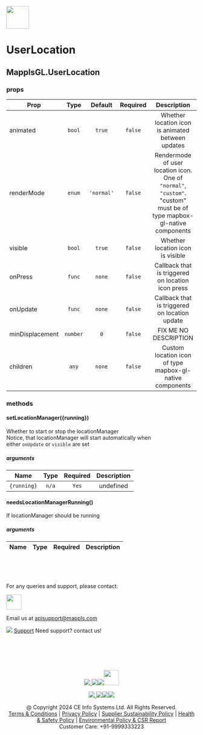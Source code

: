 [<img src="https://about.mappls.com/images/mappls-b-logo.svg" height="60"/> </p>](https://www.mapmyindia.com/api)

# UserLocation
## MapplsGL.UserLocation


### props
| Prop | Type | Default | Required | Description |
| ---- | :--: | :-----: | :------: | :----------: |
| animated | `bool` | `true` | `false` | Whether location icon is animated between updates |
| renderMode | `enum` | `'normal'` | `false` | Rendermode of user location icon.<br/>One of `"normal"`, `"custom"`.<br/>"custom" must be of type mapbox-gl-native components |
| visible | `bool` | `true` | `false` | Whether location icon is visible |
| onPress | `func` | `none` | `false` | Callback that is triggered on location icon press |
| onUpdate | `func` | `none` | `false` | Callback that is triggered on location update |
| minDisplacement | `number` | `0` | `false` | FIX ME NO DESCRIPTION |
| children | `any` | `none` | `false` | Custom location icon of type mapbox-gl-native components |

### methods
#### setLocationManager({running})

Whether to start or stop the locationManager<br/>Notice, that locationManager will start automatically when<br/>either `onUpdate` or `visible` are set

##### arguments
| Name | Type | Required | Description  |
| ---- | :--: | :------: | :----------: |
| `{running}` | `n/a` | `Yes` | undefined |


#### needsLocationManagerRunning()

If locationManager should be running

##### arguments
| Name | Type | Required | Description  |
| ---- | :--: | :------: | :----------: |


<br><br><br>

For any queries and support, please contact: 

[<img src="https://about.mappls.com/images/mappls-logo.svg" height="40"/> </p>](https://about.mappls.com/api/)
Email us at [apisupport@mappls.com](mailto:apisupport@mappls.com)


![](https://www.mapmyindia.com/api/img/icons/support.png)
[Support](https://about.mappls.com/contact/)
Need support? contact us!

<br></br>
<br></br>

[<p align="center"> <img src="https://www.mapmyindia.com/api/img/icons/stack-overflow.png"/> ](https://stackoverflow.com/questions/tagged/mappls-api)[![](https://www.mapmyindia.com/api/img/icons/blog.png)](https://about.mappls.com/blog/)[![](https://www.mapmyindia.com/api/img/icons/gethub.png)](https://github.com/Mappls-api)[<img src="https://mmi-api-team.s3.ap-south-1.amazonaws.com/API-Team/npm-logo.one-third%5B1%5D.png" height="40"/> </p>](https://www.npmjs.com/org/mapmyindia) 



[<p align="center"> <img src="https://www.mapmyindia.com/june-newsletter/icon4.png"/> ](https://www.facebook.com/Mapplsofficial)[![](https://www.mapmyindia.com/june-newsletter/icon2.png)](https://twitter.com/mappls)[![](https://www.mapmyindia.com/newsletter/2017/aug/llinkedin.png)](https://www.linkedin.com/company/mappls/)[![](https://www.mapmyindia.com/june-newsletter/icon3.png)](https://www.youtube.com/channel/UCAWvWsh-dZLLeUU7_J9HiOA)




<div align="center">@ Copyright 2024 CE Info Systems Ltd. All Rights Reserved.</div>

<div align="center"> <a href="https://about.mappls.com/api/terms-&-conditions">Terms & Conditions</a> | <a href="https://about.mappls.com/about/privacy-policy">Privacy Policy</a> | <a href="https://about.mappls.com/pdf/mapmyIndia-sustainability-policy-healt-labour-rules-supplir-sustainability.pdf">Supplier Sustainability Policy</a> | <a href="https://about.mappls.com/pdf/Health-Safety-Management.pdf">Health & Safety Policy</a> | <a href="https://about.mappls.com/pdf/Environment-Sustainability-Policy-CSR-Report.pdf">Environmental Policy & CSR Report</a>

<div align="center">Customer Care: +91-9999333223</div>
